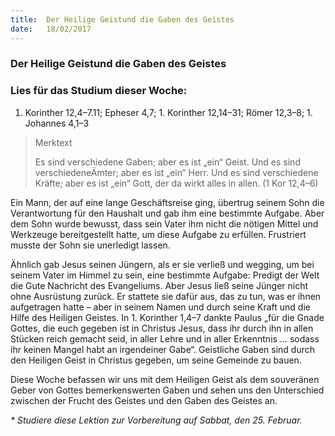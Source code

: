```yaml
---
title:  Der Heilige Geistund die Gaben des Geistes 
date:   18/02/2017
---
```


### Der Heilige Geistund die Gaben des Geistes 

### Lies für das Studium dieser Woche: 
1. Korinther 12,4–7.11; Epheser 4,7; 1. Korinther 12,14–31; Römer 12,3–8; 1. Johannes 4,1–3 

> <p>Merktext</p> 
> Es sind verschiedene Gaben; aber es ist „ein“ Geist. Und es sind verschiedeneÄmter; aber es ist „ein“ Herr. Und es sind verschiedene Kräfte; aber es ist „ein“ Gott, der da wirkt alles in allen. (1 Kor 12,4–6) 

Ein Mann, der auf eine lange Geschäftsreise ging, übertrug seinem Sohn die Verantwortung für den Haushalt und gab ihm eine bestimmte Aufgabe. Aber dem Sohn wurde bewusst, dass sein Vater ihm nicht die nötigen Mittel und Werkzeuge bereitgestellt hatte, um diese Aufgabe zu erfüllen. Frustriert musste der Sohn sie unerledigt lassen. 

Ähnlich gab Jesus seinen Jüngern, als er sie verließ und wegging, um bei seinem Vater im Himmel zu sein, eine bestimmte Aufgabe: Predigt der Welt die Gute Nachricht des Evangeliums. Aber Jesus ließ seine Jünger nicht ohne Ausrüstung zurück. Er stattete sie dafür aus, das zu tun, was er ihnen aufgetragen hatte – aber in seinem Namen und durch seine Kraft und die Hilfe des Heiligen Geistes. In 1. Korinther 1,4–7 dankte Paulus „für die Gnade Gottes, die euch gegeben ist in Christus Jesus, dass ihr durch ihn in allen Stücken reich gemacht seid, in aller Lehre und in aller Erkenntnis … sodass ihr keinen Mangel habt an irgendeiner Gabe“. Geistliche Gaben sind durch den Heiligen Geist in Christus gegeben, um seine Gemeinde zu bauen. 

Diese Woche befassen wir uns mit dem Heiligen Geist als dem souveränen Geber von Gottes bemerkenswerten Gaben und sehen uns den Unterschied zwischen der Frucht des Geistes und den Gaben des Geistes an. 

_* Studiere diese Lektion zur Vorbereitung auf Sabbat, den 25. Februar._ 
